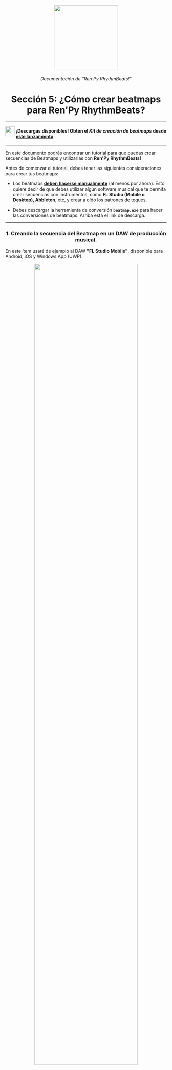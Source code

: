 <p align="center">
  <img width="200" height="200" src="https://user-images.githubusercontent.com/77955772/208582867-fe267999-3f6c-448f-ae78-26b14ced10ac.png"/>
</p>
<h6 align = "center"> Documentación de "Ren'Py RhythmBeats!" </h1>
<h1 align = "center"> Sección 5: ¿Cómo crear beatmaps para Ren'Py RhythmBeats?</h5>

---

<p align="center">
  <img align="left" width="30" height="30" src="https://user-images.githubusercontent.com/77955772/195962734-6a3e86be-c5c5-475f-8980-815819b07dfa.png"/>
  <h4>
    ¡Descargas disponibles! Obtén el  <i>Kit de creación de beatmaps</i> desde <a href="https://github.com/CharlieFuu69/RenPy_RhythmBeats/releases/tag/v1.00.1b_module">este lanzamiento</a>
  </h4>
</p>

---

En este documento podrás encontrar un tutorial para que puedas crear secuencias de Beatmaps y utilizarlas con **Ren'Py RhythmBeats!**

Antes de comenzar el tutorial, debes tener las siguientes consideraciones para crear tus beatmaps:

* Los beatmaps <ins>**deben hacerse manualmente**</ins> (al menos por ahora). Esto quiere decir de que debes utilizar algún software musical que te permita crear secuencias con instrumentos, como **FL Studio (Mobile o Desktop), Abbleton**, etc, y crear a oído los patrones de toques.

* Debes descargar la herramienta de conversión **`beatmap.exe`** para hacer las conversiones de beatmaps. Arriba está el link de descarga.

---

<h3 align="center">1. Creando la secuencia del Beatmap en un DAW de producción musical.</h3>

En este ítem usaré de ejemplo al DAW **"FL Studio Mobile"**, disponible para Android, iOS y Windows App (UWP).

<p align="center">
  <img width="80%" height="80%" src="https://user-images.githubusercontent.com/77955772/210670964-080e905e-d656-4310-b8df-ca3221a061a7.png">
</p>

> _**Nota:** Si no puedes pagarlo, he incluido el APK + OBB de FL Studio Mobile en el kit de creación de beatmaps. Shhhh... es un secreto XD._

Hice un video tutorial de 3 a 4 minutos, donde te explico cómo usar Drums (tambores) en **FL Studio Mobile** para crear beatmaps.

<p align="center">
  <a href="https://youtu.be/18qIeMV9jNM">
    <img width="50%" height="50%" src="https://i.ytimg.com/vi/18qIeMV9jNM/maxresdefault.jpg" title="Tutorial RhythmBeats!: Crear beatmaps para tus canciones con FL Studio Mobile!"/>
  </a>
</p>
<h6 align="center">
  <i>
  <a href="https://youtu.be/18qIeMV9jNM">[Toca aquí o en la miniatura para ver el video]</a>
  </i>
</h6>

Sintetizando el video, debes hacer lo siguiente:

* **Crear un canal de Drums con solo 2 instrumentos**, ya que "Ren'Py RhythmBeats!" solo admite 2 pistas en la cascada de notas musicales. Se recomienda usar **secuencias de Drums (tambores o instrumentos de percusión)** para crear los taps de tus beatmaps. Se puede percibir mejor las marcas con estos instrumentos, además, por algo los juegos de ritmo tienen SFX de panderos o de claps al tocar las notas, ¿no crees?

* Agregar un archivo de audio en otro canal para reproducirlo en paralelo y así crear tu secuencia de taps.

* Sincronizar los BPM del metrónomo con los BPM de la canción que quieres incluir en tu juego. De esa forma la malla de la línea de tiempo queda más alineado para colocar los taps.

* Apagar todos los canales, a excepción del canal de **Drums** y el canal **MASTER** (que no se puede desactivar, ya que es el control maestro del proyecto xd).

* Exportar la secuencia como archivo MIDI, y opcional, guardar el proyecto como FLM para acceder a la secuencia más tarde.

**Para usuarios de "FL Studio Mobile" en Android:**

> _para incluir archivos de audio como una canción a un proyecto de FL Studio Mobile, necesitas colocar ese archivo de audio dentro de la ruta `/storage/emulated/0/FLM User Files`, pues esa carpeta es donde FL Studio Mobile puede leer y guardar archivos._
> 
> *(FL Studio crea esa carpeta dentro de tu almacenamiento interno cuando es iniciado por primera vez.)*

---

<h3 align="center">2. ¿Cómo usar la herramienta `beatmap.exe` para convertir archivos MIDI en Beatmaps (.beat)?</h3>

`beatmap.exe` es un programa CLI (Command Line Interface) que he creado para facilitar el proceso de conversión de archivos `.mid` (MIDI) hacia un archivo `.beat` (Beatmap) legible para **"Ren'Py RhythmBeats!"**. Este programa está incluido en el último lanzamiento del módulo de **Ren'Py RhythmBeats!**

Aquí abajo he creado un tutorial que te puede ayudar a usarlo.

---

#### 2.1. ¿Cómo convertir un archivo MIDI a Beatmap?

* **Paso 1:**
  
  Descarga el Kit de desarrollo de Ren'Py RhythmBeats! desde el **[Pre-Lanzamiento v1.02.1b]()**.

* **Paso 2:**
  
  Después de descargar el archivo `RhythmBeats_Kit_v1.02.1b.zip`, extrae su contenido en una carpeta que te sea accesible.
  
  Dentro de la carpeta `RhythmBeats Kit v1.02.1b` encontrarás las herramientas para crear beatmaps, y el módulo de acción rítmica:

  > <img width="70%" height="70%" src="https://user-images.githubusercontent.com/77955772/224456505-510c52ea-183d-4f0d-9965-8afe7d4dc1d8.png">
  >
  > <img width="70%" height="70%" src="https://user-images.githubusercontent.com/77955772/224456535-8fcf5c30-9c71-4af5-be68-0d6d6428c209.png">

* **Paso 3:**
  
  Busca el ejecutable `beatmap.exe` dentro de la carpeta `Beatmapping Tools` y haz doble click sobre el. Debería aparecerte una ventana de terminal similar a esta:
  > <img width="70%" height="70%" src="https://user-images.githubusercontent.com/77955772/224456707-82ab2c4e-9f5f-4260-ace7-f31a3426c772.png">

* **Paso 4:**

  Para convertir una secuencia MIDI a BEATMAP, escribe el comando `convert`. Se desplegará una ventana del explorador para cargar el archivo MIDI en el programa. Selecciona el archivo haciendo doble click sobre el:
  
  > <img width="70%" height="70%" src="https://user-images.githubusercontent.com/77955772/224457017-24446196-ccae-4cdf-8218-d2ed3ce2b1de.png">

* **Paso 5:**
  
  Si todo salió sin errores, verás una lectura de los pitchs detectados en ese archivo MIDI seguido de que se abrirá una nueva ventana del explorador, donde debes seleccionar el lugar en que debe guardarse el archivo convertido. Por supuesto, debes darle un nombre a ese archivo. La misma herramienta le dará la extensión `.beat` al guardar.
  
  > <img width="70%" height="70%" src="https://user-images.githubusercontent.com/77955772/224457110-84f9f5b6-9288-44f8-9bc1-31ee7cac3af7.png">

Cuando el proceso haya finalizado verás una lectura con las estadísticas de la secuencia que hiciste, es decir, la **cantidad de notas en las pistas (L y R)**, y el **Full Combo** que corresponde a la suma de ambas cantidades. Una vez terminado el proceso, ya podrás ver el archivo `.beat` en el directorio donde lo guardaste.

<img width="70%" height="70%" src="https://user-images.githubusercontent.com/77955772/224457212-66f5f2cd-5698-47f2-be60-f2451bf0417c.png">

Este archivo `.beat` es el que se usa para que el juego pueda mostrar la cascada de notas en pantalla. El contenido son solo números que representan el tiempo donde el jugador debe tocar las teclas.

---

#### 2.2. ¿Cómo obtener las estadísticas de un archivo `.beat` o `.midi` sin convertirlo?

La herramienta ofrece un comando de trabajo que abre estos archivos en modo de solo lectura, para mostrar sus estadísticas como la cantidad de notas por pista, el Full Combo y las marcas de tiempo completas.

* **Paso 1:**
  
  Ejecuta el programa `beatmap.exe` y escribe el comando `read`. Se abrirá una ventana del explorador solicitando un archivo `.beat` o `.midi`. Cuando se abra esta ventana, selecciona el archivo que debe cargarse al programa:
  
  > <img width="70%" height="70%" src="https://user-images.githubusercontent.com/77955772/224457563-2007bd09-74f6-405d-a50d-062520ebfde0.png">

* **Paso 2:**
  
  Si los archivos fueron procesados correctamente, debería visualizarse las estadísticas del Beatmap.
  Para ver una tabla con el índice y la secuencia completa del beatmap en pantalla, escribe `Y` y pulsa `ENTER`.
  
  > <img width="70%" height="70%" src="https://user-images.githubusercontent.com/77955772/224457663-1d531612-eac6-4bc5-93a9-a170e4bc1105.png">

---

<h3 align="center">3. Errores específicos al convertir un archivo.</h3>

Por lo general, los errores en la herramienta son notificados de forma clara. Sin embargo, pueden haber errores emitidos por el procesamiento de archivos MIDI durante la conversión o en actividades de solo lectura. Estos errores son los siguientes:

* **Error "`IOError('data byte must be in range 0..127')`":**
  Este error se da generalmente cuando el archivo MIDI está corrupto o ha sido creado con errores. Una solución posible es que vuelvas a exportar el archivo MIDI desde el programa que estás creando las secuencias.

* **Error "`Conversión abortada. Se detectaron más de 2 pitchs en la secuencia MIDI.`":**
  Este error ocurre cuando creas una secuencia con más de 2 instrumentos en el canal de Drums (u otro canal que estés usando). El sistema rítmico de **Ren'Py RhythmBeats** solo admite 2 pistas para la cascada de notas en pantalla, por lo que solo puedes usar 2 instrumentos dentro del canal de Drums.

---

<h3 align="center">4. Librerías de terceros utilizadas en "beatmap.exe".</h3>

* **[pretty_midi](https://github.com/craffel/pretty-midi):**
  
  `pretty_midi` es una librería para manipulación de datos MIDI.

* **[python-tabulate](https://github.com/astanin/python-tabulate):**
  
  `tabulate` es una librería que sirve para dar formato de tablas a datos dentro en una interfaz de línea de comandos.

* **[pyinstaller:](https://github.com/pyinstaller/pyinstaller):**
  
  `pyinstaller` es una utilidad que permite empaquetar scripts Python (y sus librerías importadas) en un ejecutable de Windows.

---

Hasta aquí llega la documentación de **Ren'Py RhythmBeats!**

Si tienes dudas acerca de cómo utilizar el módulo, o encontraste un error fatal en el funcionamiento, puedes abrir un post en la sección **"Issues"** del repositorio :3

---

<h5 align = "center"> ¡Ya has recorrido toda la documentación! ¿Qué quieres hacer ahora? </h5>

* **Ir al [Inicio del repositorio.](https://github.com/CharlieFuu69/RenPy_RhythmBeats)**
* **Descargar el [Juego demostrativo de Ren'Py RhythmBeats! (Beta).](https://github.com/CharlieFuu69/RenPy_RhythmBeats/releases/tag/v1.00.1b_global01)**
* **Descargar el [Kit de Creación de beatmaps para Ren'Py RhythmBeats!](https://github.com/CharlieFuu69/RenPy_RhythmBeats/releases/tag/v1.00.1b_module)**


